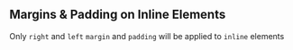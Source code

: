 ## Margins & Padding on Inline Elements

Only `right` and `left` `margin` and `padding` will be applied to `inline` elements
